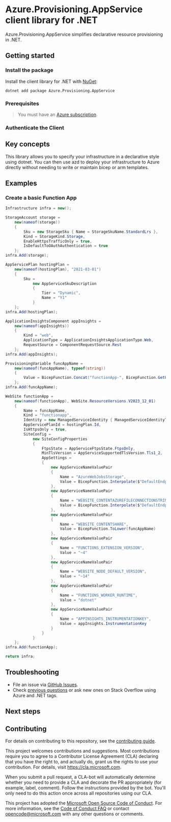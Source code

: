 # Azure.Provisioning.AppService client library for .NET

Azure.Provisioning.AppService simplifies declarative resource provisioning in .NET.

## Getting started

### Install the package

Install the client library for .NET with [NuGet](https://www.nuget.org/ ):

```dotnetcli
dotnet add package Azure.Provisioning.AppService
```

### Prerequisites

> You must have an [Azure subscription](https://azure.microsoft.com/free/dotnet/).

### Authenticate the Client

## Key concepts

This library allows you to specify your infrastructure in a declarative style using dotnet.  You can then use azd to deploy your infrastructure to Azure directly without needing to write or maintain bicep or arm templates.

## Examples

### Create a basic Function App

```C# Snippet:AppServiceBasic
Infrastructure infra = new();

StorageAccount storage =
    new(nameof(storage))
    {
        Sku = new StorageSku { Name = StorageSkuName.StandardLrs },
        Kind = StorageKind.Storage,
        EnableHttpsTrafficOnly = true,
        IsDefaultToOAuthAuthentication = true
    };
infra.Add(storage);

AppServicePlan hostingPlan =
    new(nameof(hostingPlan), "2021-03-01")
    {
        Sku =
            new AppServiceSkuDescription
            {
                Tier = "Dynamic",
                Name = "Y1"
            }
    };
infra.Add(hostingPlan);

ApplicationInsightsComponent appInsights =
    new(nameof(appInsights))
    {
        Kind = "web",
        ApplicationType = ApplicationInsightsApplicationType.Web,
        RequestSource = ComponentRequestSource.Rest
    };
infra.Add(appInsights);

ProvisioningVariable funcAppName =
    new(nameof(funcAppName), typeof(string))
    {
        Value = BicepFunction.Concat("functionApp-", BicepFunction.GetUniqueString(BicepFunction.GetResourceGroup().Id))
    };
infra.Add(funcAppName);

WebSite functionApp =
    new(nameof(functionApp), WebSite.ResourceVersions.V2023_12_01)
    {
        Name = funcAppName,
        Kind = "functionapp",
        Identity = new ManagedServiceIdentity { ManagedServiceIdentityType = ManagedServiceIdentityType.SystemAssigned },
        AppServicePlanId = hostingPlan.Id,
        IsHttpsOnly = true,
        SiteConfig =
            new SiteConfigProperties
            {
                FtpsState = AppServiceFtpsState.FtpsOnly,
                MinTlsVersion = AppServiceSupportedTlsVersion.Tls1_2,
                AppSettings =
                {
                    new AppServiceNameValuePair
                    {
                        Name = "AzureWebJobsStorage",
                        Value = BicepFunction.Interpolate($"DefaultEndpointsProtocol=https;AccountName={storage.Name};EndpointSuffix=core.windows.net;AccountKey={storage.GetKeys()[0].Unwrap().Value}")
                    },
                    new AppServiceNameValuePair
                    {
                        Name = "WEBSITE_CONTENTAZUREFILECONNECTIONSTRING",
                        Value = BicepFunction.Interpolate($"DefaultEndpointsProtocol=https;AccountName={storage.Name};EndpointSuffix=core.windows.net;AccountKey={storage.GetKeys()[0].Unwrap().Value}")
                    },
                    new AppServiceNameValuePair
                    {
                        Name = "WEBSITE_CONTENTSHARE",
                        Value = BicepFunction.ToLower(funcAppName)
                    },
                    new AppServiceNameValuePair
                    {
                        Name = "FUNCTIONS_EXTENSION_VERSION",
                        Value = "~4"
                    },
                    new AppServiceNameValuePair
                    {
                        Name = "WEBSITE_NODE_DEFAULT_VERSION",
                        Value = "~14"
                    },
                    new AppServiceNameValuePair
                    {
                        Name = "FUNCTIONS_WORKER_RUNTIME",
                        Value = "dotnet"
                    },
                    new AppServiceNameValuePair
                    {
                        Name = "APPINSIGHTS_INSTRUMENTATIONKEY",
                        Value = appInsights.InstrumentationKey
                    }
                }
            }
    };
infra.Add(functionApp);

return infra;
```

## Troubleshooting

-   File an issue via [GitHub Issues](https://github.com/Azure/azure-sdk-for-net/issues).
-   Check [previous questions](https://stackoverflow.com/questions/tagged/azure+.net) or ask new ones on Stack Overflow using Azure and .NET tags.

## Next steps

## Contributing

For details on contributing to this repository, see the [contributing
guide][cg].

This project welcomes contributions and suggestions. Most contributions
require you to agree to a Contributor License Agreement (CLA) declaring
that you have the right to, and actually do, grant us the rights to use
your contribution. For details, visit <https://cla.microsoft.com>.

When you submit a pull request, a CLA-bot will automatically determine
whether you need to provide a CLA and decorate the PR appropriately
(for example, label, comment). Follow the instructions provided by the
bot. You'll only need to do this action once across all repositories
using our CLA.

This project has adopted the [Microsoft Open Source Code of Conduct][coc]. For
more information, see the [Code of Conduct FAQ][coc_faq] or contact
<opencode@microsoft.com> with any other questions or comments.

<!-- LINKS -->
[cg]: https://github.com/Azure/azure-sdk-for-net/blob/main/sdk/resourcemanager/Azure.ResourceManager/docs/CONTRIBUTING.md
[coc]: https://opensource.microsoft.com/codeofconduct/
[coc_faq]: https://opensource.microsoft.com/codeofconduct/faq/
